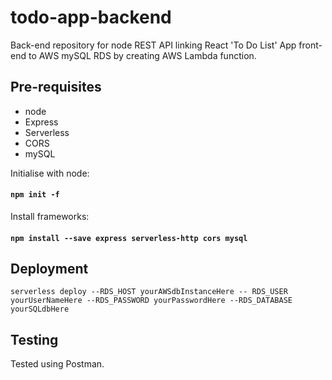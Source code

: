# todo-app-backend

Back-end repository for node REST API linking React 'To Do List' App front-end to AWS mySQL RDS by creating AWS Lambda function.

## Pre-requisites 

- node 
- Express
- Serverless
- CORS
- mySQL

Initialise with node: 

#### `npm init -f`

Install frameworks:

#### `npm install --save express serverless-http cors mysql`

## Deployment

`serverless deploy --RDS_HOST yourAWSdbInstanceHere -- RDS_USER yourUserNameHere --RDS_PASSWORD yourPasswordHere --RDS_DATABASE yourSQLdbHere`

## Testing 

Tested using Postman.

